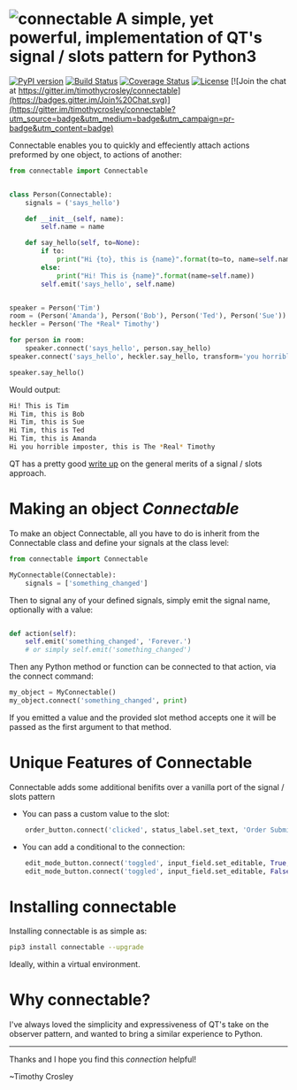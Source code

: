 ![connectable](https://raw.github.com/timothycrosley/connectable/develop/logo.png)
A simple, yet powerful, implementation of QT's signal / slots pattern for Python3
===================

[![PyPI version](https://badge.fury.io/py/connectable.svg)](http://badge.fury.io/py/connectable)
[![Build Status](https://travis-ci.org/timothycrosley/connectable.svg?branch=master)](https://travis-ci.org/timothycrosley/connectable)
[![Coverage Status](https://coveralls.io/repos/timothycrosley/connectable/badge.svg?branch=master&service=github)](https://coveralls.io/github/timothycrosley/connectable?branch=master)
[![License](https://img.shields.io/github/license/mashape/apistatus.svg)](https://pypi.python.org/pypi/connectable/)
[![Join the chat at https://gitter.im/timothycrosley/connectable](https://badges.gitter.im/Join%20Chat.svg)](https://gitter.im/timothycrosley/connectable?utm_source=badge&utm_medium=badge&utm_campaign=pr-badge&utm_content=badge)

Connectable enables you to quickly and effeciently attach actions preformed by one object, to actions of another:

```py
from connectable import Connectable


class Person(Connectable):
    signals = ('says_hello')

    def __init__(self, name):
        self.name = name

    def say_hello(self, to=None):
        if to:
            print("Hi {to}, this is {name}".format(to=to, name=self.name))
        else:
            print("Hi! This is {name}".format(name=self.name))
        self.emit('says_hello', self.name)


speaker = Person('Tim')
room = (Person('Amanda'), Person('Bob'), Person('Ted'), Person('Sue'))
heckler = Person('The *Real* Timothy')

for person in room:
    speaker.connect('says_hello', person.say_hello)
speaker.connect('says_hello', heckler.say_hello, transform='you horrible imposter')

speaker.say_hello()
```

Would output:

```bash
Hi! This is Tim
Hi Tim, this is Bob
Hi Tim, this is Sue
Hi Tim, this is Ted
Hi Tim, this is Amanda
Hi you horrible imposter, this is The *Real* Timothy
```

QT has a pretty good [write up](http://doc.qt.io/qt-4.8/signalsandslots.html) on the general merits of a signal / slots approach.


Making an object *Connectable*
===================

To make an object Connectable, all you have to do is inherit from the Connectable class and define your signals at the class level:
```py
from connectable import Connectable

MyConnectable(Connectable):
    signals = ['something_changed']
```
Then to signal any of your defined signals, simply emit the signal name, optionally with a value:
```py

def action(self):
    self.emit('something_changed', 'Forever.')
    # or simply self.emit('something_changed')
```
Then any Python method or function can be connected to that action, via the connect command:
```py
my_object = MyConnectable()
my_object.connect('something_changed', print)
```
If you emitted a value and the provided slot method accepts one it will be passed as the first argument to that method.


Unique Features of Connectable
===================

Connectable adds some additional benifits over a vanilla port of the signal / slots pattern
- You can pass a custom value to the slot:
```py
    order_button.connect('clicked', status_label.set_text, 'Order Submitted Succesfully')
```
- You can add a conditional to the connection:
```py
    edit_mode_button.connect('toggled', input_field.set_editable, True, condition=False)
    edit_mode_button.connect('toggled', input_field.set_editable, False, condition=True)
```


Installing connectable
===================

Installing connectable is as simple as:

```bash
pip3 install connectable --upgrade
```

Ideally, within a virtual environment.


Why connectable?
===================

I've always loved the simplicity and expressiveness of QT's take on the observer pattern, and wanted to bring a similar
experience to Python.

--------------------------------------------

Thanks and I hope you find this *connection* helpful!

~Timothy Crosley
